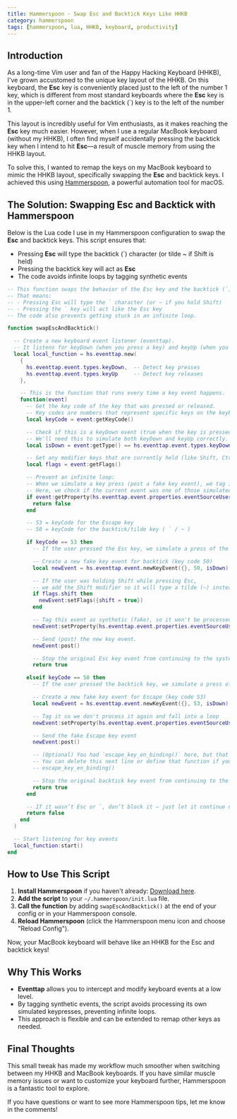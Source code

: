 ```yaml
---
title: Hammerspoon - Swap Esc and Backtick Keys Like HHKB
category: hammerspoon
tags: [hammerspoon, lua, HHKB, keyboard, productivity]
---
```


## Introduction

As a long-time Vim user and fan of the Happy Hacking Keyboard (HHKB), I've grown accustomed to the unique key layout of the HHKB. On this keyboard, the **Esc** key is conveniently placed just to the left of the number 1 key, which is different from most standard keyboards where the **Esc** key is in the upper-left corner and the backtick (\`) key is to the left of the number 1.

This layout is incredibly useful for Vim enthusiasts, as it makes reaching the **Esc** key much easier. However, when I use a regular MacBook keyboard (without my HHKB), I often find myself accidentally pressing the backtick key when I intend to hit **Esc**—a result of muscle memory from using the HHKB layout.

To solve this, I wanted to remap the keys on my MacBook keyboard to mimic the HHKB layout, specifically swapping the **Esc** and backtick keys. I achieved this using [Hammerspoon](https://www.hammerspoon.org/), a powerful automation tool for macOS.

## The Solution: Swapping Esc and Backtick with Hammerspoon

Below is the Lua code I use in my Hammerspoon configuration to swap the **Esc** and backtick keys. This script ensures that:
- Pressing **Esc** will type the backtick (\`) character (or tilde ~ if Shift is held)
- Pressing the backtick key will act as **Esc**
- The code avoids infinite loops by tagging synthetic events

```lua
-- This function swaps the behavior of the Esc key and the backtick (`) key.
-- That means:
-- - Pressing Esc will type the ` character (or ~ if you hold Shift)
-- - Pressing the ` key will act like the Esc key
-- The code also prevents getting stuck in an infinite loop.

function swapEscAndBacktick()

  -- Create a new keyboard event listener (eventtap).
  -- It listens for keyDown (when you press a key) and keyUp (when you release a key).
  local local_function = hs.eventtap.new(
    {
      hs.eventtap.event.types.keyDown,  -- Detect key presses
      hs.eventtap.event.types.keyUp     -- Detect key releases
    }, 

    -- This is the function that runs every time a key event happens.
    function(event)
      -- Get the key code of the key that was pressed or released.
      -- Key codes are numbers that represent specific keys on the keyboard.
      local keyCode = event:getKeyCode()

      -- Check if this is a keyDown event (true when the key is pressed down).
      -- We'll need this to simulate both keyDown and keyUp correctly.
      local isDown = event:getType() == hs.eventtap.event.types.keyDown

      -- Get any modifier keys that are currently held (like Shift, Ctrl, etc.).
      local flags = event:getFlags()

      -- Prevent an infinite loop:
      -- When we simulate a key press (post a fake key event), we tag it with a custom property (1337).
      -- Here, we check if the current event was one of those simulated ones — if so, ignore it.
      if event:getProperty(hs.eventtap.event.properties.eventSourceUserData) == 1337 then
        return false
      end

      -- 53 = keyCode for the Escape key
      -- 50 = keyCode for the backtick/tilde key ( ` / ~ )

      if keyCode == 53 then
        -- If the user pressed the Esc key, we simulate a press of the backtick key instead.

        -- Create a new fake key event for backtick (key code 50)
        local newEvent = hs.eventtap.event.newKeyEvent({}, 50, isDown)

        -- If the user was holding Shift while pressing Esc,
        -- we add the Shift modifier so it will type a tilde (~) instead of backtick (`).
        if flags.shift then
          newEvent:setFlags({shift = true})
        end

        -- Tag this event as synthetic (fake), so it won't be processed again.
        newEvent:setProperty(hs.eventtap.event.properties.eventSourceUserData, 1337)

        -- Send (post) the new key event.
        newEvent:post()

        -- Stop the original Esc key event from continuing to the system.
        return true

      elseif keyCode == 50 then
        -- If the user pressed the backtick key, we simulate a press of the Esc key.

        -- Create a new fake key event for Escape (key code 53)
        local newEvent = hs.eventtap.event.newKeyEvent({}, 53, isDown)

        -- Tag it so we don't process it again and fall into a loop
        newEvent:setProperty(hs.eventtap.event.properties.eventSourceUserData, 1337)

        -- Send the fake Escape key event
        newEvent:post()

        -- (Optional) You had `escape_key_en_binding()` here, but that function isn't defined.
        -- You can delete this next line or define that function if you need it.
        -- escape_key_en_binding()

        -- Stop the original backtick key event from continuing to the system.
        return true
      end

      -- If it wasn’t Esc or `, don’t block it — just let it continue normally.
      return false
    end
  )

  -- Start listening for key events
  local_function:start()
end
```

## How to Use This Script

1. **Install Hammerspoon** if you haven't already: [Download here](https://www.hammerspoon.org/).
2. **Add the script** to your `~/.hammerspoon/init.lua` file.
3. **Call the function** by adding `swapEscAndBacktick()` at the end of your config or in your Hammerspoon console.
4. **Reload Hammerspoon** (click the Hammerspoon menu icon and choose "Reload Config").

Now, your MacBook keyboard will behave like an HHKB for the Esc and backtick keys!

## Why This Works

- **Eventtap** allows you to intercept and modify keyboard events at a low level.
- By tagging synthetic events, the script avoids processing its own simulated keypresses, preventing infinite loops.
- This approach is flexible and can be extended to remap other keys as needed.

## Final Thoughts

This small tweak has made my workflow much smoother when switching between my HHKB and MacBook keyboards. If you have similar muscle memory issues or want to customize your keyboard further, Hammerspoon is a fantastic tool to explore.

If you have questions or want to see more Hammerspoon tips, let me know in the comments!
